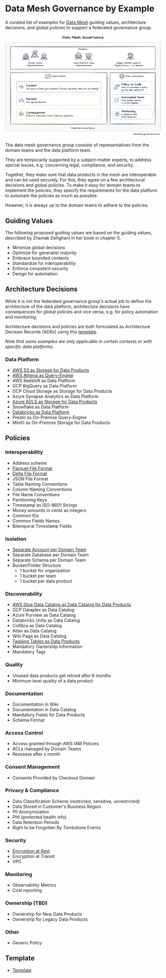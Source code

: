 # Data Mesh Governance by Example

A curated list of examples for [Data Mesh](https://www.datamesh-architecture.com) guiding values, architecture decisions, and global policies to support a federated governance group.


![Data Mesh Governance](images/governance.png)

The data mesh governance group consists of representatives from the domain teams and the data platform team.

They are temporarily supported by a subject-matter experts, to address special issues, e.g. concerning legal, compliance, and security.

Together, they make sure that data products in the mesh are interoperable and can be used securely. For this, they agree on a few architectural decisions and global policies. To make it easy for domain teams to implement the policies, they specify the requirements for the data platform to automate the policies as much as possible.

However, it is always up to the domain teams to adhere to the policies.



## Guiding Values

The following proposed guiding values are based on the guiding values, described by Zhamak Dehghani in her book in chapter 5.

- Minimize global decisions
- Optimize for generalist majority
- Embrace bounded contexts
- Standardize for interoperability
- Enforce consistent security 
- Design for automation 

## Architecture Decisions

While it is not the federated governance group's actual job to define the architecture of the data platform, 
architecture decisions have consequences for global policies and vice versa, e.g. for policy automation and monitoring.

Architecture decisions and policies are both formulated as Architecture Decision Records (ADRs) using this [template](policies/template.md).

_Note that some examples are only applicable in certain contexts or with specific data platforms._


### Data Platform

- [AWS S3 as Storage for Data Products](architecture-decisions/data-platform/aws-s3-as-storage-for-data-products.md)
- [AWS Athena as Query-Engine](architecture-decisions/data-platform/aws-athena-as-query-engine.md)
- AWS Redshift as Data Platform
- GCP BigQuery as Data Platform
- GCP Cloud Storage as Storage for Data Products
- Azure Synapse Analytics as Data Platform
- [Azure ADLS as Storage for Data Products](architecture-decisions/data-platform/azure-adls-as-storage-for-data-products.md)
- Snowflake as Data Platform
- [Databricks as Data Platform](architecture-decisions/data-platform/databricks-as-data-platform.md)
- Presto as On-Premise Query-Engine
- MinIO as On-Premise Storage for Data Products

## Policies

### Interoperability
- Address scheme
- [Parquet File Format](policies/interoperability/parquet-file-format.md)
- [Delta File Format](policies/interoperability/delta-file-format.md)
- JSON File Format
- Table Naming Conventions
- Column Naming Conventions
- File Name Conventions
- Partitioning Keys
- Timestamp as ISO-8601 Strings
- Money amounts in cents as integers
- Common IDs
- Common Fields Names
- Bitemporal Timestamp Fields

### Isolation
- [Separate Account per Domain Team](policies/isolation/separate-account-per-domain-team.md)
- Separate Database per Domain Team
- Separate Schema per Domain Team
- Bucket/Folder Structure
  - 1 bucket for organization
  - 1 bucket per team
  - 1 bucket per data product

### Discoverability
- [AWS Glue Data Catalog as Data Catalog for Data Products](policies/discoverability/aws-glue-data-catalog-as-data-catalog.md)
- GCP Dataplex as Data Catalog
- Azure Purview as Data Catalog
- Databricks Unity as Data Catalog
- Collibra as Data Catalog
- Atlan as Data Catalog
- Wiki Page as Data Catalog
- [Tagging Tables as Data Products](policies/discoverability/tagging-tables-as-data-products-databricks-unity-data-catalog-tagging.md)
- Mandatory Ownership Information
- Mandatory Tags

### Quality
- Unused data products get retired after 6 months
- Minimum level quality of a data product

### Documentation
- Documentation in Wiki
- Documentation in Data Catalog
- Mandatory Fields for Data Products
- Schema Format

### Access Control
- Access granted through AWS IAM Policies
- ACLs managed by Domain Teams
- Reassess after x month

### Consent Management
- Consents Provided by Checkout Domain

### Privacy & Compliance
- Data Classification Scheme (restricted, sensitive, unrestricted)
- Data Stored in Customer's Business Region
- PII Anonymization
- PHI (protected health info)
- Data Retention Periods
- Right to be Forgotten By Tombstone Events

### Security
- [Encryption at Rest](policies/security/encryption-at-rest.md)
- Encryption at Transit
- VPC

### Monitoring
- Observability Metrics
- Cost reporting

### Ownership (TBD)
- Ownership for New Data Products
- Ownership for Legacy Data Products

### Other
- Generic Policy

## Template

- [Template](policies/template.md)
